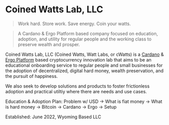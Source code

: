 # Coined Watts Lab, LLC

> Work hard. Store work. Save energy. Coin your watts.

> A Cardano & Ergo Platform based company focused on education, adoption, and utility for regular people and the working class to preserve wealth and prosper. 

Coined Watts Lab, LLC (Coined Watts, Watt Labs, or cWatts) is a [Cardano](https://cardano.org/) & [Ergo Platform](https://ergoplatform.org/en/) based cryptocurrency innovation lab that aims to be an educational onboarding service to regular people and small businesses for the adoption of decentralized, digital hard money, wealth preservation, and the pursuit of happiness.

We also seek to develop solutions and products to foster frictionless adoption and practical utiltiy where there are needs and use cases.

Education & Adoption Plan: Problem w/ USD -> What is fiat money -> What is hard money -> Bitcoin -> Cardano -> Ergo -> Setup

Established: June 2022, Wyoming Based LLC


